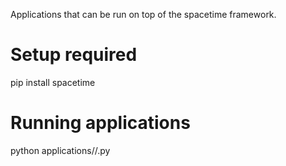 Applications that can be run on top of the spacetime framework.

Setup required
=================
pip install spacetime


Running applications
=================
python applications/<app folder>/<app name>.py
